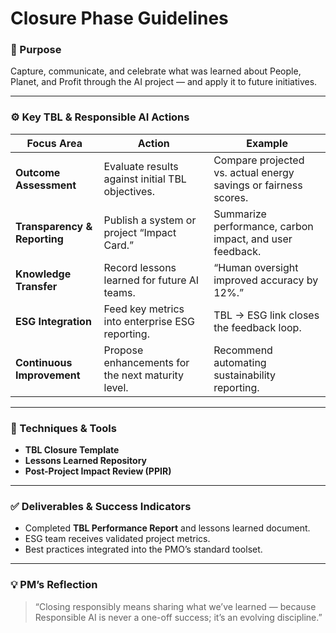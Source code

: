 # Closure Phase Guidelines

### 🎯 Purpose
Capture, communicate, and celebrate what was learned about People, Planet, and Profit through the AI project — and apply it to future initiatives.

---

### ⚙️ Key TBL & Responsible AI Actions
| Focus Area | Action | Example |
|-------------|---------|----------|
| **Outcome Assessment** | Evaluate results against initial TBL objectives. | Compare projected vs. actual energy savings or fairness scores. |
| **Transparency & Reporting** | Publish a system or project “Impact Card.” | Summarize performance, carbon impact, and user feedback. |
| **Knowledge Transfer** | Record lessons learned for future AI teams. | “Human oversight improved accuracy by 12%.” |
| **ESG Integration** | Feed key metrics into enterprise ESG reporting. | TBL → ESG link closes the feedback loop. |
| **Continuous Improvement** | Propose enhancements for the next maturity level. | Recommend automating sustainability reporting. |

---

### 🧭 Techniques & Tools
- **TBL Closure Template**  
- **Lessons Learned Repository**  
- **Post-Project Impact Review (PPIR)**  

---

### ✅ Deliverables & Success Indicators
- Completed **TBL Performance Report** and lessons learned document.  
- ESG team receives validated project metrics.  
- Best practices integrated into the PMO’s standard toolset.  

---

### 💡 PM’s Reflection
> “Closing responsibly means sharing what we’ve learned — because Responsible AI is never a one-off success; it’s an evolving discipline.”

